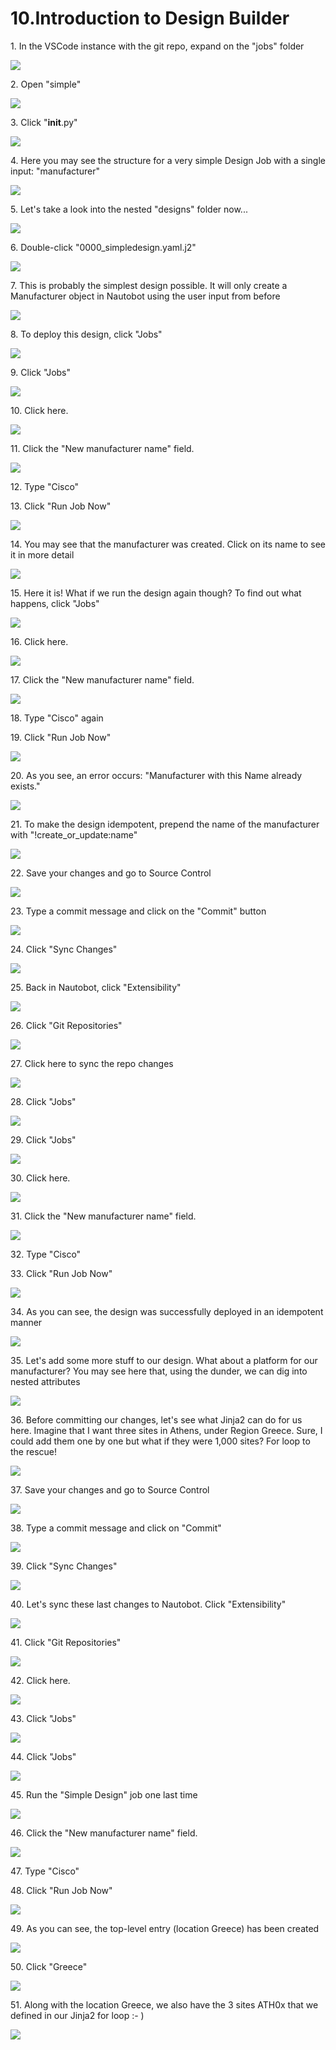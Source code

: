 # 10.Introduction to Design Builder


1\. In the VSCode instance with the git repo, expand on the "jobs" folder

![](https://ajeuwbhvhr.cloudimg.io/https://colony-recorder.s3.amazonaws.com/files/2025-05-24/52a7e674-2613-44f6-9d18-aa5efd543c37/ascreenshot.jpeg?tl_px=423,0&br_px=1800,769&force_format=jpeg&q=100&width=1120.0&wat=1&wat_opacity=1&wat_gravity=northwest&wat_url=https://colony-recorder.s3.amazonaws.com/images/watermarks/FB923C_standard.png&wat_pad=685,182)


2\. Open "simple"

![](https://ajeuwbhvhr.cloudimg.io/https://colony-recorder.s3.amazonaws.com/files/2025-05-24/205706d3-9e27-4fe3-ab56-f3b154f74531/ascreenshot.jpeg?tl_px=423,0&br_px=1800,769&force_format=jpeg&q=100&width=1120.0&wat=1&wat_opacity=1&wat_gravity=northwest&wat_url=https://colony-recorder.s3.amazonaws.com/images/watermarks/FB923C_standard.png&wat_pad=692,240)


3\. Click "__init__.py"

![](https://ajeuwbhvhr.cloudimg.io/https://colony-recorder.s3.amazonaws.com/files/2025-05-24/e5f81c40-afab-4eb5-a672-955a779dca0b/ascreenshot.jpeg?tl_px=423,23&br_px=1800,792&force_format=jpeg&q=100&width=1120.0&wat=1&wat_opacity=1&wat_gravity=northwest&wat_url=https://colony-recorder.s3.amazonaws.com/images/watermarks/FB923C_standard.png&wat_pad=754,277)


4\. Here you may see the structure for a very simple Design Job with a single input: "manufacturer"

![](https://ajeuwbhvhr.cloudimg.io/https://colony-recorder.s3.amazonaws.com/files/2025-05-24/33417879-f151-4ec1-a05a-9d3383717296/ascreenshot.jpeg?tl_px=0,135&br_px=1376,904&force_format=jpeg&q=100&width=1120.0&wat=1&wat_opacity=1&wat_gravity=northwest&wat_url=https://colony-recorder.s3.amazonaws.com/images/watermarks/FB923C_standard.png&wat_pad=388,277)


5\. Let's take a look into the nested "designs" folder now...

![](https://ajeuwbhvhr.cloudimg.io/https://colony-recorder.s3.amazonaws.com/files/2025-05-24/cb5791d0-18fd-4535-9c45-38ce41e0b196/ascreenshot.jpeg?tl_px=423,0&br_px=1800,769&force_format=jpeg&q=100&width=1120.0&wat=1&wat_opacity=1&wat_gravity=northwest&wat_url=https://colony-recorder.s3.amazonaws.com/images/watermarks/FB923C_standard.png&wat_pad=701,274)


6\. Double-click "0000_simpledesign.yaml.j2"

![](https://ajeuwbhvhr.cloudimg.io/https://colony-recorder.s3.amazonaws.com/files/2025-05-24/70d35453-7b14-47bb-ac15-ad319b6405ff/ascreenshot.jpeg?tl_px=423,11&br_px=1800,780&force_format=jpeg&q=100&width=1120.0&wat=1&wat_opacity=1&wat_gravity=northwest&wat_url=https://colony-recorder.s3.amazonaws.com/images/watermarks/FB923C_standard.png&wat_pad=817,277)


7\. This is probably the simplest design possible. It will only create a Manufacturer object in Nautobot using the user input from before

![](https://ajeuwbhvhr.cloudimg.io/https://colony-recorder.s3.amazonaws.com/files/2025-05-24/d73c82eb-1d09-455c-bc55-616cb2be779f/ascreenshot.jpeg?tl_px=0,0&br_px=1800,1006&force_format=jpeg&q=100&width=1120.0)


8\. To deploy this design, click "Jobs"

![](https://ajeuwbhvhr.cloudimg.io/https://colony-recorder.s3.amazonaws.com/files/2025-05-24/a1c6d695-b7bd-4111-8a4b-a55e5407c7f7/ascreenshot.jpeg?tl_px=0,438&br_px=2752,1977&force_format=jpeg&q=100&width=1120.0&wat=1&wat_opacity=1&wat_gravity=northwest&wat_url=https://colony-recorder.s3.amazonaws.com/images/watermarks/FB923C_standard.png&wat_pad=82,276)


9\. Click "Jobs"

![](https://ajeuwbhvhr.cloudimg.io/https://colony-recorder.s3.amazonaws.com/files/2025-05-24/6d2e57bc-8acb-4507-baaf-71568eacf3d9/ascreenshot.jpeg?tl_px=0,537&br_px=2752,2076&force_format=jpeg&q=100&width=1120.0&wat=1&wat_opacity=1&wat_gravity=northwest&wat_url=https://colony-recorder.s3.amazonaws.com/images/watermarks/FB923C_standard.png&wat_pad=15,290)


10\. Click here.

![](https://ajeuwbhvhr.cloudimg.io/https://colony-recorder.s3.amazonaws.com/files/2025-05-24/80de9ee9-152a-4c72-96b4-96b8ffc8c4e3/ascreenshot.jpeg?tl_px=0,404&br_px=2752,1943&force_format=jpeg&q=100&width=1120.0&wat=1&wat_opacity=1&wat_gravity=northwest&wat_url=https://colony-recorder.s3.amazonaws.com/images/watermarks/FB923C_standard.png&wat_pad=224,277)


11\. Click the "New manufacturer name" field.

![](https://ajeuwbhvhr.cloudimg.io/https://colony-recorder.s3.amazonaws.com/files/2025-05-24/05ab3105-37d1-4c19-8f68-3172d2f32185/ascreenshot.jpeg?tl_px=90,252&br_px=2842,1791&force_format=jpeg&q=100&width=1120.0&wat=1&wat_opacity=1&wat_gravity=northwest&wat_url=https://colony-recorder.s3.amazonaws.com/images/watermarks/FB923C_standard.png&wat_pad=589,277)


12\. Type "Cisco"


13\. Click "Run Job Now"

![](https://ajeuwbhvhr.cloudimg.io/https://colony-recorder.s3.amazonaws.com/files/2025-05-24/6f01e28d-4ea0-492d-bb9c-3ecfff37a26e/ascreenshot.jpeg?tl_px=90,537&br_px=2842,2076&force_format=jpeg&q=100&width=1120.0&wat=1&wat_opacity=1&wat_gravity=northwest&wat_url=https://colony-recorder.s3.amazonaws.com/images/watermarks/FB923C_standard.png&wat_pad=853,506)


14\. You may see that the manufacturer was created. Click on its name to see it in more detail

![](https://ajeuwbhvhr.cloudimg.io/https://colony-recorder.s3.amazonaws.com/files/2025-05-24/740e9b1a-907b-4688-803e-e8a07c1874ea/ascreenshot.jpeg?tl_px=90,537&br_px=2842,2076&force_format=jpeg&q=100&width=1120.0&wat=1&wat_opacity=1&wat_gravity=northwest&wat_url=https://colony-recorder.s3.amazonaws.com/images/watermarks/FB923C_standard.png&wat_pad=696,540)


15\. Here it is! What if we run the design again though? To find out what happens, click "Jobs"

![](https://ajeuwbhvhr.cloudimg.io/https://colony-recorder.s3.amazonaws.com/files/2025-05-24/6a15df5a-ffda-4a2e-a8af-d79f96caac5a/ascreenshot.jpeg?tl_px=0,537&br_px=2752,2076&force_format=jpeg&q=100&width=1120.0&wat=1&wat_opacity=1&wat_gravity=northwest&wat_url=https://colony-recorder.s3.amazonaws.com/images/watermarks/FB923C_standard.png&wat_pad=22,296)


16\. Click here.

![](https://ajeuwbhvhr.cloudimg.io/https://colony-recorder.s3.amazonaws.com/files/2025-05-24/c034f5d8-0f2a-47ff-9ba5-bad2a1091abb/ascreenshot.jpeg?tl_px=0,400&br_px=2752,1939&force_format=jpeg&q=100&width=1120.0&wat=1&wat_opacity=1&wat_gravity=northwest&wat_url=https://colony-recorder.s3.amazonaws.com/images/watermarks/FB923C_standard.png&wat_pad=219,276)


17\. Click the "New manufacturer name" field.

![](https://ajeuwbhvhr.cloudimg.io/https://colony-recorder.s3.amazonaws.com/files/2025-05-24/a83823ee-cb46-4229-b540-c94e82fa5f39/ascreenshot.jpeg?tl_px=90,272&br_px=2842,1811&force_format=jpeg&q=100&width=1120.0&wat=1&wat_opacity=1&wat_gravity=northwest&wat_url=https://colony-recorder.s3.amazonaws.com/images/watermarks/FB923C_standard.png&wat_pad=665,277)


18\. Type "Cisco" again


19\. Click "Run Job Now"

![](https://ajeuwbhvhr.cloudimg.io/https://colony-recorder.s3.amazonaws.com/files/2025-05-24/d195eac1-59d9-4846-be49-5b63c6aba828/ascreenshot.jpeg?tl_px=90,537&br_px=2842,2076&force_format=jpeg&q=100&width=1120.0&wat=1&wat_opacity=1&wat_gravity=northwest&wat_url=https://colony-recorder.s3.amazonaws.com/images/watermarks/FB923C_standard.png&wat_pad=861,515)


20\. As you see, an error occurs: "Manufacturer with this Name already exists."

![](https://ajeuwbhvhr.cloudimg.io/https://colony-recorder.s3.amazonaws.com/files/2025-05-24/2cd19baf-ac13-4d61-82f3-91042f86ed44/ascreenshot.jpeg?tl_px=90,537&br_px=2842,2076&force_format=jpeg&q=100&width=1120.0&wat=1&wat_opacity=1&wat_gravity=northwest&wat_url=https://colony-recorder.s3.amazonaws.com/images/watermarks/FB923C_standard.png&wat_pad=992,487)


21\. To make the design idempotent, prepend the name of the manufacturer with "!create_or_update:name"

![](https://ajeuwbhvhr.cloudimg.io/https://colony-recorder.s3.amazonaws.com/files/2025-05-24/fd686be5-4979-440c-9cf6-9972b789eeee/ascreenshot.jpeg?tl_px=0,37&br_px=1800,1044&force_format=jpeg&q=100&width=1120.0)


22\. Save your changes and go to Source Control

![](https://ajeuwbhvhr.cloudimg.io/https://colony-recorder.s3.amazonaws.com/files/2025-05-24/e8b294f1-c9d6-4586-af01-5d7e939882ab/ascreenshot.jpeg?tl_px=423,0&br_px=1800,769&force_format=jpeg&q=100&width=1120.0&wat=1&wat_opacity=1&wat_gravity=northwest&wat_url=https://colony-recorder.s3.amazonaws.com/images/watermarks/FB923C_standard.png&wat_pad=725,8)


23\. Type a commit message and click on the "Commit" button

![](https://ajeuwbhvhr.cloudimg.io/https://colony-recorder.s3.amazonaws.com/files/2025-05-24/cc93118a-ed5a-46b3-91cf-2fdd7d0e4da5/ascreenshot.jpeg?tl_px=423,0&br_px=1800,769&force_format=jpeg&q=100&width=1120.0&wat=1&wat_opacity=1&wat_gravity=northwest&wat_url=https://colony-recorder.s3.amazonaws.com/images/watermarks/FB923C_standard.png&wat_pad=780,77)


24\. Click "Sync Changes"

![](https://ajeuwbhvhr.cloudimg.io/https://colony-recorder.s3.amazonaws.com/files/2025-05-24/70b76b0a-1121-4347-a36a-a317d4200d63/ascreenshot.jpeg?tl_px=423,0&br_px=1800,769&force_format=jpeg&q=100&width=1120.0&wat=1&wat_opacity=1&wat_gravity=northwest&wat_url=https://colony-recorder.s3.amazonaws.com/images/watermarks/FB923C_standard.png&wat_pad=763,114)


25\. Back in Nautobot, click "Extensibility"

![](https://ajeuwbhvhr.cloudimg.io/https://colony-recorder.s3.amazonaws.com/files/2025-05-24/2bc98692-6b9f-4b2b-b1a4-434330001d07/ascreenshot.jpeg?tl_px=0,537&br_px=2752,2076&force_format=jpeg&q=100&width=1120.0&wat=1&wat_opacity=1&wat_gravity=northwest&wat_url=https://colony-recorder.s3.amazonaws.com/images/watermarks/FB923C_standard.png&wat_pad=63,498)


26\. Click "Git Repositories"

![](https://ajeuwbhvhr.cloudimg.io/https://colony-recorder.s3.amazonaws.com/files/2025-05-24/b848bebd-55a0-4b23-bbe7-45277ba19bc0/ascreenshot.jpeg?tl_px=0,537&br_px=2752,2076&force_format=jpeg&q=100&width=1120.0&wat=1&wat_opacity=1&wat_gravity=northwest&wat_url=https://colony-recorder.s3.amazonaws.com/images/watermarks/FB923C_standard.png&wat_pad=60,477)


27\. Click here to sync the repo changes

![](https://ajeuwbhvhr.cloudimg.io/https://colony-recorder.s3.amazonaws.com/files/2025-05-24/ed580dd4-a728-48e2-8cba-9bca95a6de18/ascreenshot.jpeg?tl_px=90,0&br_px=2842,1538&force_format=jpeg&q=100&width=1120.0&wat=1&wat_opacity=1&wat_gravity=northwest&wat_url=https://colony-recorder.s3.amazonaws.com/images/watermarks/FB923C_standard.png&wat_pad=982,235)


28\. Click "Jobs"

![](https://ajeuwbhvhr.cloudimg.io/https://colony-recorder.s3.amazonaws.com/files/2025-05-24/9fddf573-f4e0-4ddd-b15c-d2403cd30fe4/ascreenshot.jpeg?tl_px=0,400&br_px=2752,1939&force_format=jpeg&q=100&width=1120.0&wat=1&wat_opacity=1&wat_gravity=northwest&wat_url=https://colony-recorder.s3.amazonaws.com/images/watermarks/FB923C_standard.png&wat_pad=73,276)


29\. Click "Jobs"

![](https://ajeuwbhvhr.cloudimg.io/https://colony-recorder.s3.amazonaws.com/files/2025-05-24/646d5cf1-eb9e-4c62-a859-e65baad7b194/ascreenshot.jpeg?tl_px=0,537&br_px=2752,2076&force_format=jpeg&q=100&width=1120.0&wat=1&wat_opacity=1&wat_gravity=northwest&wat_url=https://colony-recorder.s3.amazonaws.com/images/watermarks/FB923C_standard.png&wat_pad=36,292)


30\. Click here.

![](https://ajeuwbhvhr.cloudimg.io/https://colony-recorder.s3.amazonaws.com/files/2025-05-24/5af7d562-82d6-45f6-aff8-ec8bad08099a/ascreenshot.jpeg?tl_px=0,398&br_px=2752,1937&force_format=jpeg&q=100&width=1120.0&wat=1&wat_opacity=1&wat_gravity=northwest&wat_url=https://colony-recorder.s3.amazonaws.com/images/watermarks/FB923C_standard.png&wat_pad=222,277)


31\. Click the "New manufacturer name" field.

![](https://ajeuwbhvhr.cloudimg.io/https://colony-recorder.s3.amazonaws.com/files/2025-05-24/416cc9be-40d5-4ebd-b026-bd9a423842c6/ascreenshot.jpeg?tl_px=90,266&br_px=2842,1805&force_format=jpeg&q=100&width=1120.0&wat=1&wat_opacity=1&wat_gravity=northwest&wat_url=https://colony-recorder.s3.amazonaws.com/images/watermarks/FB923C_standard.png&wat_pad=576,276)


32\. Type "Cisco"


33\. Click "Run Job Now"

![](https://ajeuwbhvhr.cloudimg.io/https://colony-recorder.s3.amazonaws.com/files/2025-05-24/51df4f5f-3b08-4312-b24e-b4b0fd01eb29/ascreenshot.jpeg?tl_px=90,537&br_px=2842,2076&force_format=jpeg&q=100&width=1120.0&wat=1&wat_opacity=1&wat_gravity=northwest&wat_url=https://colony-recorder.s3.amazonaws.com/images/watermarks/FB923C_standard.png&wat_pad=839,513)


34\. As you can see, the design was successfully deployed in an idempotent manner

![](https://ajeuwbhvhr.cloudimg.io/https://colony-recorder.s3.amazonaws.com/files/2025-05-24/24ab49d8-3c7f-4b22-ae94-790805d17200/ascreenshot.jpeg?tl_px=90,537&br_px=2842,2076&force_format=jpeg&q=100&width=1120.0&wat=1&wat_opacity=1&wat_gravity=northwest&wat_url=https://colony-recorder.s3.amazonaws.com/images/watermarks/FB923C_standard.png&wat_pad=770,445)


35\. Let's add some more stuff to our design. What about a platform for our manufacturer? You may see here that, using the dunder, we can dig into nested attributes

![](https://ajeuwbhvhr.cloudimg.io/https://colony-recorder.s3.amazonaws.com/files/2025-05-24/ae81f78a-200b-4de1-b232-5b4fe74697bf/ascreenshot.jpeg?tl_px=0,0&br_px=1800,1006&force_format=jpeg&q=100&width=1120.0)


36\. Before committing our changes, let's see what Jinja2 can do for us here. Imagine that I want three sites in Athens, under Region Greece. Sure, I could add them one by one but what if they were 1,000 sites? For loop to the rescue!

![](https://ajeuwbhvhr.cloudimg.io/https://colony-recorder.s3.amazonaws.com/files/2025-05-24/02702a20-ec43-4044-8f3a-8dcc0557e409/ascreenshot.jpeg?tl_px=0,0&br_px=1800,1006&force_format=jpeg&q=100&width=1120.0)


37\. Save your changes and go to Source Control

![](https://ajeuwbhvhr.cloudimg.io/https://colony-recorder.s3.amazonaws.com/files/2025-05-24/f15c8aa3-9358-404b-b63a-f6553812ab79/ascreenshot.jpeg?tl_px=423,0&br_px=1800,769&force_format=jpeg&q=100&width=1120.0&wat=1&wat_opacity=1&wat_gravity=northwest&wat_url=https://colony-recorder.s3.amazonaws.com/images/watermarks/FB923C_standard.png&wat_pad=771,82)


38\. Type a commit message and click on "Commit"

![](https://ajeuwbhvhr.cloudimg.io/https://colony-recorder.s3.amazonaws.com/files/2025-05-24/4dd0b696-56ce-44b4-943c-404d12d82946/ascreenshot.jpeg?tl_px=423,0&br_px=1800,769&force_format=jpeg&q=100&width=1120.0&wat=1&wat_opacity=1&wat_gravity=northwest&wat_url=https://colony-recorder.s3.amazonaws.com/images/watermarks/FB923C_standard.png&wat_pad=830,117)


39\. Click "Sync Changes"

![](https://ajeuwbhvhr.cloudimg.io/https://colony-recorder.s3.amazonaws.com/files/2025-05-24/afe8a049-4ce6-4be4-a761-adddf6812706/ascreenshot.jpeg?tl_px=423,0&br_px=1800,769&force_format=jpeg&q=100&width=1120.0&wat=1&wat_opacity=1&wat_gravity=northwest&wat_url=https://colony-recorder.s3.amazonaws.com/images/watermarks/FB923C_standard.png&wat_pad=768,107)


40\. Let's sync these last changes to Nautobot. Click "Extensibility"

![](https://ajeuwbhvhr.cloudimg.io/https://colony-recorder.s3.amazonaws.com/files/2025-05-24/ae2bdd67-b360-4778-a06d-5a9f5f6dc949/ascreenshot.jpeg?tl_px=0,537&br_px=2752,2076&force_format=jpeg&q=100&width=1120.0&wat=1&wat_opacity=1&wat_gravity=northwest&wat_url=https://colony-recorder.s3.amazonaws.com/images/watermarks/FB923C_standard.png&wat_pad=41,492)


41\. Click "Git Repositories"

![](https://ajeuwbhvhr.cloudimg.io/https://colony-recorder.s3.amazonaws.com/files/2025-05-24/9c9094ea-434f-4ee1-b0db-9dc028c27a3f/ascreenshot.jpeg?tl_px=0,537&br_px=2752,2076&force_format=jpeg&q=100&width=1120.0&wat=1&wat_opacity=1&wat_gravity=northwest&wat_url=https://colony-recorder.s3.amazonaws.com/images/watermarks/FB923C_standard.png&wat_pad=45,471)


42\. Click here.

![](https://ajeuwbhvhr.cloudimg.io/https://colony-recorder.s3.amazonaws.com/files/2025-05-24/889799b1-7c5d-4608-a839-0d464146e530/ascreenshot.jpeg?tl_px=90,0&br_px=2842,1538&force_format=jpeg&q=100&width=1120.0&wat=1&wat_opacity=1&wat_gravity=northwest&wat_url=https://colony-recorder.s3.amazonaws.com/images/watermarks/FB923C_standard.png&wat_pad=980,237)


43\. Click "Jobs"

![](https://ajeuwbhvhr.cloudimg.io/https://colony-recorder.s3.amazonaws.com/files/2025-05-24/e1d5376a-10d3-45b5-8e7e-48b8c28da08a/ascreenshot.jpeg?tl_px=0,418&br_px=2752,1957&force_format=jpeg&q=100&width=1120.0&wat=1&wat_opacity=1&wat_gravity=northwest&wat_url=https://colony-recorder.s3.amazonaws.com/images/watermarks/FB923C_standard.png&wat_pad=65,277)


44\. Click "Jobs"

![](https://ajeuwbhvhr.cloudimg.io/https://colony-recorder.s3.amazonaws.com/files/2025-05-24/9d5b4400-3ecb-4104-80fa-9184fa2bc91a/ascreenshot.jpeg?tl_px=0,537&br_px=2752,2076&force_format=jpeg&q=100&width=1120.0&wat=1&wat_opacity=1&wat_gravity=northwest&wat_url=https://colony-recorder.s3.amazonaws.com/images/watermarks/FB923C_standard.png&wat_pad=64,292)


45\. Run the "Simple Design" job one last time

![](https://ajeuwbhvhr.cloudimg.io/https://colony-recorder.s3.amazonaws.com/files/2025-05-24/f9ea19da-0ef2-4916-ad79-cfc1204317a1/ascreenshot.jpeg?tl_px=0,410&br_px=2752,1949&force_format=jpeg&q=100&width=1120.0&wat=1&wat_opacity=1&wat_gravity=northwest&wat_url=https://colony-recorder.s3.amazonaws.com/images/watermarks/FB923C_standard.png&wat_pad=221,277)


46\. Click the "New manufacturer name" field.

![](https://ajeuwbhvhr.cloudimg.io/https://colony-recorder.s3.amazonaws.com/files/2025-05-24/cb3edf9a-70ad-4f35-bfb4-24c69f380a70/ascreenshot.jpeg?tl_px=90,276&br_px=2842,1815&force_format=jpeg&q=100&width=1120.0&wat=1&wat_opacity=1&wat_gravity=northwest&wat_url=https://colony-recorder.s3.amazonaws.com/images/watermarks/FB923C_standard.png&wat_pad=580,276)


47\. Type "Cisco"


48\. Click "Run Job Now"

![](https://ajeuwbhvhr.cloudimg.io/https://colony-recorder.s3.amazonaws.com/files/2025-05-24/50c81592-5688-497d-8d92-f8747c2067c6/ascreenshot.jpeg?tl_px=90,537&br_px=2842,2076&force_format=jpeg&q=100&width=1120.0&wat=1&wat_opacity=1&wat_gravity=northwest&wat_url=https://colony-recorder.s3.amazonaws.com/images/watermarks/FB923C_standard.png&wat_pad=854,515)


49\. As you can see, the top-level entry (location Greece) has been created

![](https://ajeuwbhvhr.cloudimg.io/https://colony-recorder.s3.amazonaws.com/files/2025-05-24/35f1fe78-8325-4ebc-9101-f555cc1d6222/ascreenshot.jpeg?tl_px=90,537&br_px=2842,2076&force_format=jpeg&q=100&width=1120.0&wat=1&wat_opacity=1&wat_gravity=northwest&wat_url=https://colony-recorder.s3.amazonaws.com/images/watermarks/FB923C_standard.png&wat_pad=752,452)


50\. Click "Greece"

![](https://ajeuwbhvhr.cloudimg.io/https://colony-recorder.s3.amazonaws.com/files/2025-05-24/47c71298-6df6-4c61-baf9-d50c64eae7c6/ascreenshot.jpeg?tl_px=90,537&br_px=2842,2076&force_format=jpeg&q=100&width=1120.0&wat=1&wat_opacity=1&wat_gravity=northwest&wat_url=https://colony-recorder.s3.amazonaws.com/images/watermarks/FB923C_standard.png&wat_pad=700,450)


51\. Along with the location Greece, we also have the 3 sites ATH0x that we defined in our Jinja2 for loop :- )

![](https://ajeuwbhvhr.cloudimg.io/https://colony-recorder.s3.amazonaws.com/files/2025-05-24/fccf750f-a145-4408-9d4d-73f6bd3ba4c1/ascreenshot.jpeg?tl_px=0,537&br_px=2752,2076&force_format=jpeg&q=100&width=1120.0&wat=1&wat_opacity=1&wat_gravity=northwest&wat_url=https://colony-recorder.s3.amazonaws.com/images/watermarks/FB923C_standard.png&wat_pad=228,418)